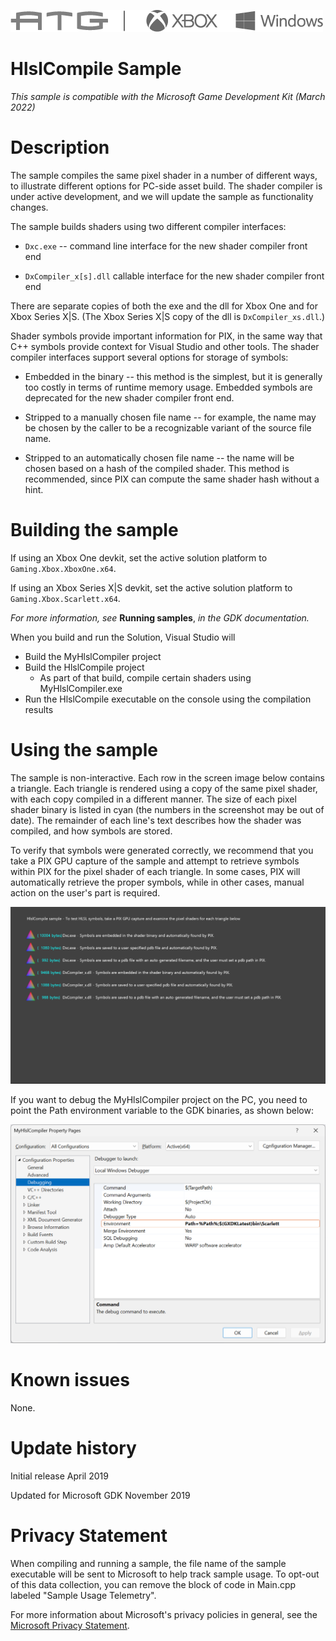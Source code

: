   ![](./media/image1.png)

#   HlslCompile Sample

*This sample is compatible with the Microsoft Game Development Kit (March 2022)*

# Description

The sample compiles the same pixel shader in a number of different ways,
to illustrate different options for PC-side asset build. The shader
compiler is under active development, and we will update the sample as
functionality changes.

The sample builds shaders using two different compiler interfaces:

-   `Dxc.exe` -- command line interface for the new shader compiler front
    end

-   `DxCompiler_x[s].dll` callable interface for the new shader compiler
    front end

There are separate copies of both the exe and the dll for Xbox One and
for Xbox Series X|S. (The Xbox Series X|S copy of the dll is
`DxCompiler_xs.dll`.)

Shader symbols provide important information for PIX, in the same way
that C++ symbols provide context for Visual Studio and other tools. The
shader compiler interfaces support several options for storage of
symbols:

-   Embedded in the binary -- this method is the simplest, but it is
    generally too costly in terms of runtime memory usage. Embedded
    symbols are deprecated for the new shader compiler front end.

-   Stripped to a manually chosen file name -- for example, the name may
    be chosen by the caller to be a recognizable variant of the source
    file name.

-   Stripped to an automatically chosen file name -- the name will be
    chosen based on a hash of the compiled shader. This method is
    recommended, since PIX can compute the same shader hash without a
    hint.

# Building the sample

If using an Xbox One devkit, set the active solution platform to `Gaming.Xbox.XboxOne.x64`.

If using an Xbox Series X|S devkit, set the active solution platform to `Gaming.Xbox.Scarlett.x64`.

*For more information, see* __Running samples__, *in the GDK documentation.*

When you build and run the Solution, Visual Studio will 

- Build the MyHlslCompiler project
- Build the HlslCompile project 
  - As part of that build, compile certain shaders using MyHlslCompiler.exe
- Run the HlslCompile executable on the console using the compilation results

# Using the sample

The sample is non-interactive. Each row in the screen image below
contains a triangle. Each triangle is rendered using a copy of the same
pixel shader, with each copy compiled in a different manner. The size of
each pixel shader binary is listed in cyan (the numbers in the
screenshot may be out of date). The remainder of each line's text
describes how the shader was compiled, and how symbols are stored.

To verify that symbols were generated correctly, we recommend that you
take a PIX GPU capture of the sample and attempt to retrieve symbols
within PIX for the pixel shader of each triangle. In some cases, PIX
will automatically retrieve the proper symbols, while in other cases,
manual action on the user's part is required.

![](./media/image3.png)

If you want to debug the MyHlslCompiler project on the PC, you need to point the 
Path environment variable to the GDK binaries, as shown below:

![MyHlslCompiler Settings](./media/MyHlslCompiler-settings.png)

# Known issues

None.

# Update history

Initial release April 2019

Updated for Microsoft GDK November 2019

# Privacy Statement

When compiling and running a sample, the file name of the sample
executable will be sent to Microsoft to help track sample usage. To
opt-out of this data collection, you can remove the block of code in
Main.cpp labeled "Sample Usage Telemetry".

For more information about Microsoft's privacy policies in general, see
the [Microsoft Privacy
Statement](https://privacy.microsoft.com/en-us/privacystatement/).
